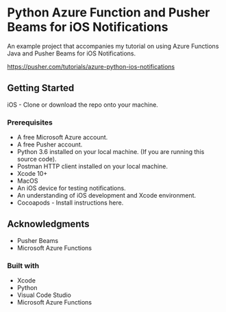 # Python Azure Function and Pusher Beams for iOS Notifications

An example project that accompanies my tutorial on using Azure Functions Java and Pusher Beams for iOS Notifications.

https://pusher.com/tutorials/azure-python-ios-notifications

## Getting Started

iOS - Clone or download the repo onto your machine.

### Prerequisites

* A free Microsoft Azure account.
* A free Pusher account.
* Python 3.6 installed on your local machine. (If you are running this source code).
* Postman HTTP client installed on your local machine.
* Xcode 10+
* MacOS
* An iOS device for testing notifications.
* An understanding of iOS development and Xcode environment.
* Cocoapods - Install instructions here.

## Acknowledgments

* Pusher Beams
* Microsoft Azure Functions

### Built with
* Xcode
* Python
* Visual Code Studio
* Microsoft Azure Functions
